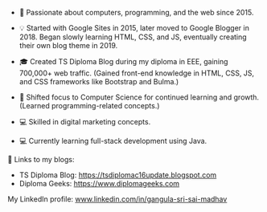 - 👋 Passionate about computers, programming, and the web since 2015.

- 💡 Started with Google Sites in 2015, later moved to Google Blogger in 2018. Began slowly learning HTML, CSS, and JS, eventually creating their own blog theme in 2019.

- 🎓 Created TS Diploma Blog during my diploma in EEE, gaining 700,000+ web traffic. (Gained front-end knowledge in HTML, CSS, JS, and CSS frameworks like Bootstrap and Bulma.)

- 🚀 Shifted focus to Computer Science for continued learning and growth. (Learned programming-related concepts.)

- 💻 Skilled in digital marketing concepts.

- 💻 Currently learning full-stack development using Java.

🔗 Links to my blogs:
- TS Diploma Blog: https://tsdiplomac16update.blogspot.com
- Diploma Geeks: https://www.diplomageeks.com

My LinkedIn profile: www.linkedin.com/in/gangula-sri-sai-madhav
